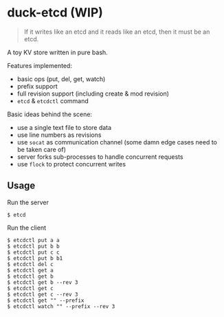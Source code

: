 # duck-etcd (WIP)

> If it writes like an etcd and it reads like an etcd, then it must be an etcd.

A toy KV store written in pure bash.

Features implemented:

- basic ops (put, del, get, watch)
- prefix support
- full revision support (including create & mod revision)
- `etcd` & `etcdctl` command

Basic ideas behind the scene:

- use a single text file to store data
- use line numbers as revisions
- use `socat` as communication channel (some damn edge cases need to be taken care of)
- server forks sub-processes to handle concurrent requests
- use `flock` to protect concurrent writes

## Usage

Run the server

```
$ etcd
```

Run the client

```
$ etcdctl put a a
$ etcdctl put b b
$ etcdctl put c c
$ etcdctl put b b1
$ etcdctl del c
$ etcdctl get a
$ etcdctl get b
$ etcdctl get b --rev 3
$ etcdctl get c
$ etcdctl get c --rev 3
$ etcdctl get "" --prefix
$ etcdctl watch "" --prefix --rev 3
```
